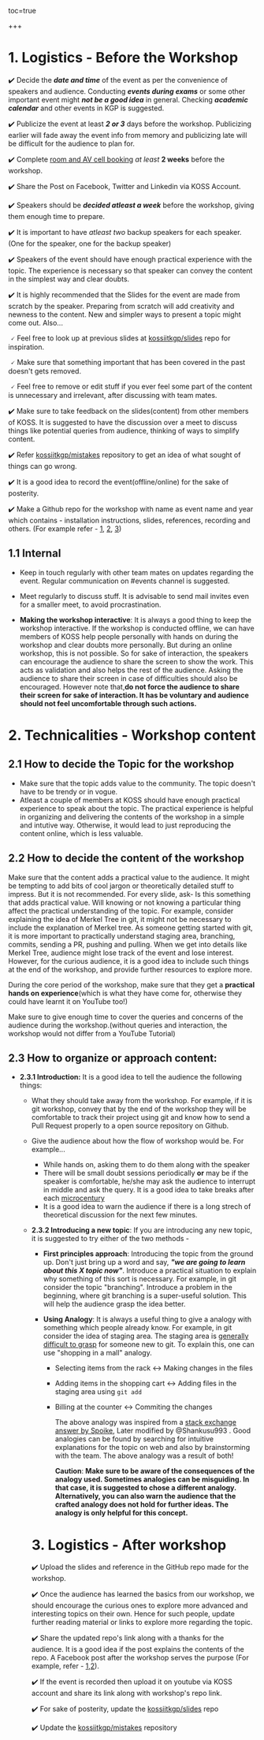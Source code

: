 toc=true

+++

# 1. Logistics - Before the Workshop

✔️ Decide the **_date and time_** of the event as per the convenience of speakers and audience. Conducting **_events during exams_** or some other important event might **_not be a good idea_** in general. Checking **_academic calendar_** and other events in KGP is suggested.

✔️ Publicize the event at least **_2 or 3_** days before the workshop. Publicizing earlier will fade away the event info from memory and publicizing late will be difficult for the audience to plan for.

✔️ Complete [room and AV cell booking](../events/room-booking.md) _at least_ **2 weeks** before the workshop.

✔️ Share the Post on Facebook, Twitter and Linkedin via KOSS Account.

✔️ Speakers should be **_decided atleast a week_** before the workshop, giving them enough time to prepare.

✔️ It is important to have _atleast two_ backup speakers for each speaker.(One for the speaker, one for the backup speaker)

✔️ Speakers of the event should have enough practical experience with the topic. The experience is necessary so that speaker can convey the content in the simplest way and clear doubts.

✔️ It is highly recommended that the Slides for the event are made from scratch by the speaker.  Preparing from scratch will add creativity and newness to the content. New and simpler ways to present a topic might come out.  Also...

​      🗸 Feel free to look up at previous slides at [kossiitkgp/slides](https://github.com/kossiitkgp/slides) repo for inspiration.

​      🗸 Make sure that something important that has been covered in the past doesn't gets removed.

​      🗸 Feel free to remove or edit stuff if you ever feel some part of the content is unnecessary and irrelevant, after discussing with team mates.

✔️ Make sure to take feedback on the slides(content) from other members of KOSS. It is suggested to have the discussion over a meet to discuss things like potential queries from audience, thinking of ways to simplify content.

✔️ Refer [kossiitkgp/mistakes](https://github.com/kossiitkgp/mistakes) repository to get an idea of what sought of things can go wrong.

✔️ It is a good idea to record the event(offline/online) for the sake of posterity.

✔️ Make a Github repo for the workshop with name as event name and year which contains - installation instructions, slides, references, recording and others. (For example refer - [1](https://github.com/kossiitkgp/git-and-github-workshop-2020), [2](https://github.com/kossiitkgp/REST-APIs-in-Flask-Workshop-2021), [3](https://github.com/kossiitkgp/Linux-Shell-Vim-Workshop-2021))

## 1.1 Internal

- Keep in touch regularly with other team mates on updates regarding the event. Regular communication on #events channel is suggested.
- Meet regularly to discuss stuff. It is advisable to send mail invites even for a smaller meet, to avoid procrastination.

- **Making the workshop interactive**: It is always a good thing to keep the workshop interactive. If the workshop is conducted offline, we can have members of KOSS help people personally with hands on during the workshop and clear doubts more personally. But during an online workshop, this is not possible. So for sake of interaction, the speakers can encourage the audience to share the screen to show the work.  This acts as validation and also helps the rest of the audience. Asking the audience to share their screen in case of difficulties should also be encouraged. However note that,**do not force the audience to share their screen for sake of interaction. It has be voluntary and audience should not feel uncomfortable through such actions.**

# 2. Technicalities - Workshop content

## 2.1 How to decide the Topic for the workshop

- Make sure that the topic adds value to the community. The topic doesn't have to be trendy or in vogue.
- Atleast a couple of members at KOSS should have enough practical experience to speak about the topic. The practical experience is helpful in organizing and delivering the contents of the workshop in a simple and intutive way. Otherwise, it would lead to just reproducing the content online, which is less valuable.

## 2.2 How to decide the content of the workshop

Make sure that the content adds a practical value to the audience. It might be tempting to add bits of cool jargon or theoretically detailed stuff to impress. But it is not recommended. For every slide, ask- Is this something that adds practical value. Will knowing or not knowing a particular thing affect the practical understanding of the topic. For example, consider explaining the idea of Merkel Tree in git, it might not be necessary to include the explanation of Merkel tree. As someone getting started with git, it is more important to practically understand staging area, branching, commits, sending a PR, pushing and pulling. When we get into details like Merkel Tree, audience might lose track of the event and lose interest. However, for the curious audience, it is a good idea to include such things at the end of the workshop, and provide further resources to explore more.

During the core period of the workshop, make sure that they get a **practical hands on experience**(which is what they have come for, otherwise they could have learnt it on YouTube too!)

Make sure to give enough time to cover the queries and concerns of the audience during the workshop.(without queries and interaction, the workshop would not differ from a YouTube Tutorial)

## 2.3 How to organize or approach content:

- **2.3.1 Introduction:** It is a good idea to tell the audience the following things:

  - What they should take away from the workshop. For example, if it is git workshop, convey that by the end of the workshop they will be comfortable to track their project using git and know how to send a Pull Request properly to a open source repository on Github.

  - Give the audience about how the flow of workshop would be. For example...

    - While hands on, asking them to do them along with the speaker
    - There will be small doubt sessions periodically **or** may be if the speaker is comfortable, he/she may ask the audience to interrupt in middle and ask the query. It is a good idea to take breaks after each [microcentury](https://susam.in/blog/microcentury/)
    - It is a good idea to warn the audience if there is a long strech of theoretical discussion for the next few minutes.

  - **2.3.2 Introducing a new topic**: If you are introducing any new topic, it is suggested to try either of the two methods -

    - **First principles approach**: Introducing the topic from the ground up. Don't just bring up a word and say, **_"we are going to learn about this X topic now"_**. Introduce a practical situation to explain why something of this sort is necessary. For example, in git consider the topic "branching". Introduce a problem in the beginning, where git branching is a super-useful solution. This will help the audience grasp the idea better.

    - **Using Analogy**: It is always a useful thing to give a analogy with something which people already know. For  example, in git consider the idea of staging area. The staging area is [generally difficult to grasp](https://github.com/kossiitkgp/mistakes/blob/master/git-workshop.md#git-workshop-2018) for someone new to git. To explain this, one can use "shopping in a mall"  analogy.

      - Selecting items from the rack <-> Making changes in the files

      - Adding items in the shopping cart <-> Adding files in the staging area using `git add `

      - Billing at the counter <-> Commiting the changes

        The above analogy was inspired from a [stack exchange answer by Spoike](https://softwareengineering.stackexchange.com/questions/119782/what-does-stage-mean-in-git), Later modified by @Shankusu993 . Good analogies can be found by searching for intuitive explanations for the topic on web and also by brainstorming with the team. The above analogy was a result of both!

        **Caution**: **Make sure to be aware of the consequences of the analogy used. Sometimes analogies can be misguiding. In that case, it is suggested to chose a different analogy. Alternatively, you can also warn the audience that the crafted analogy does not hold for further ideas. The analogy is only helpful for this concept.**

    # 3.  Logistics - After workshop

    ✔️ Upload the slides and reference in the GitHub repo made for the workshop.

    ✔️ Once the audience has learned the basics from our workshop, we should encourage the curious ones to explore more advanced and interesting topics on their own. Hence for such people, update further reading material or links to explore more regarding the topic.

    ✔️ Share the updated repo's link along with a thanks for the audience. It is a good idea if the post explains the contents of the repo. A Facebook post after the workshop serves the purpose (For example, refer - [1](https://i.imgur.com/IoZsw6r.png),[2](https://i.imgur.com/fHflDQ2.png)).

    ✔️ If the event is recorded then upload it on youtube via KOSS account and share its link along with workshop's repo link.

    ✔️ For sake of posterity, update the [kossiitkgp/slides](kossiitkgp/slides) repo

    ✔️ Update the [kossiitkgp/mistakes](https://github.com/kossiitkgp/mistakes) repository
